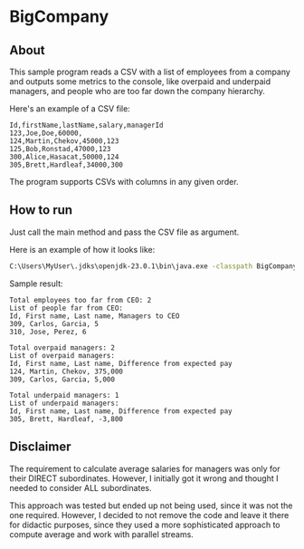# BigCompany

## About

This sample program reads a CSV with a list of employees from a company and outputs some metrics to the console, like overpaid and underpaid managers, and people who are too far down the company hierarchy.

Here's an example of a CSV file:

```csv
Id,firstName,lastName,salary,managerId
123,Joe,Doe,60000,
124,Martin,Chekov,45000,123
125,Bob,Ronstad,47000,123
300,Alice,Hasacat,50000,124
305,Brett,Hardleaf,34000,300
```

The program supports CSVs with columns in any given order.

## How to run

Just call the main method and pass the CSV file as argument.

Here is an example of how it looks like:
```bash
C:\Users\MyUser\.jdks\openjdk-23.0.1\bin\java.exe -classpath BigCompany/target/classes org.bigcompany.Main BigCompany/src/test/resources/sample.csv
```
Sample result:

```text
Total employees too far from CEO: 2
List of people far from CEO:
Id, First name, Last name, Managers to CEO
309, Carlos, Garcia, 5
310, Jose, Perez, 6

Total overpaid managers: 2
List of overpaid managers:
Id, First name, Last name, Difference from expected pay
124, Martin, Chekov, 375,000
309, Carlos, Garcia, 5,000

Total underpaid managers: 1
List of underpaid managers:
Id, First name, Last name, Difference from expected pay
305, Brett, Hardleaf, -3,800
```

## Disclaimer

The requirement to calculate average salaries for managers was only for their DIRECT subordinates.
However, I initially got it wrong and thought I needed to consider ALL subordinates.

This approach was tested but ended up not being used, since it was not the one required.
However, I decided to not remove the code and leave it there for didactic purposes, since they used a more sophisticated approach to compute average and work with parallel streams.
